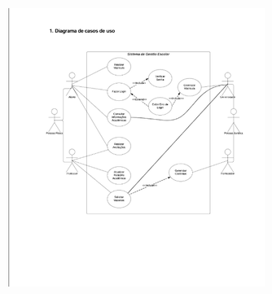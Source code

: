 ![Texto alternativo](https://github.com/thiagocvsilva/trabalho/blob/main/Captura%20de%20tela%202024-05-19%20182835.png)
